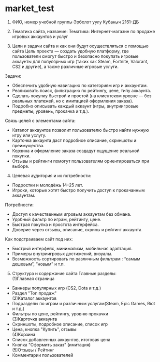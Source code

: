 # market_test
1. ФИО, номер учебной группы
Эрболот уулу Кубаныч 2161-ДБ

2. Тематика сайта, название:
Тематика: Интернет-магазин по продаже игровых аккаунтов и услуг

3. Цели и задачи сайта и как они будут осуществляться с помощью сайта
Цель проекта — создать удобную платформу, где пользователи смогут быстро и безопасно покупать игровые аккаунты для популярных игр (таких как Steam, Fortnite, Valorant, CS2 и другие), а также различные игровые услуги.

Задачи:  
- Обеспечить удобную навигацию по категориям игр и аккаунтам.  
- Реализовать поиск, фильтрацию по рейтингу, цене, типу аккаунта.  
- Сделать покупку быстрой и простой (на клиентском уровне — без реальных платежей, но с имитацией оформления заказа).  
- Подробно описывать каждый аккаунт (игры, внутриигровые предметы, уровень, прокачка и т.д.).

Связь целей с элементами сайта:
- Каталог аккаунтов позволит пользователю быстро найти нужную игру или услугу.  
- Карточка аккаунта даст подробное описание, скриншоты и преимущества.  
- Корзина и оформление заказа создадут ощущение реальной покупки.  
- Отзывы и рейтинги помогут пользователям ориентироваться при выборе.

4. Целевая аудитория и их потребности:

- Подростки и молодёжь 14–25 лет.  
- Игроки, которые хотят быстро получить доступ к прокачанным аккаунтам. 


Потребности:
- Доступ к качественным игровым аккаунтам без обмана.  
- Удобный фильтр по играм, рейтингу, цене.  
- Быстрая покупка и простота интерфейса.  
- Доверие через отзывы, описание, скрины и рейтинг аккаунта.

Как подстраиваем сайт под них:   
- Быстрый интерфейс, минимализм, мобильная адаптация.  
- Примеры внутриигровых достижений, визуалы.
- Возможность сортировать по различным фильтрам : “самым дешевым”, “новым” и т.п.  

5. Структура и содержание сайта
Главные разделы:  
(1)Главная страница
- Баннеры популярных игр (CS2, Dota и т.д.)  
- Раздел "Топ продаж"  
(2)Каталог аккаунтов
- Подразделы по играм и различным услугам(Steam, Epic Games, Riot и т.д.)  
- Фильтры по цене, рейтингу, уровню прокачки  
(3)Карточка аккаунта
- Скриншоты, подробное описание, список игр  
- Цена, кнопка "Купить", отзывы  
(4)Корзина
- Список добавленных аккаунтов, итоговая цена  
- Кнопка "Оформить заказ" (имитация)  
(5)Отзывы / Рейтинг
- Комментарии пользователей 
